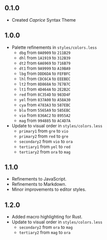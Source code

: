 ## 0.1.0
- Created *Caprice* Syntax Theme

## 1.0.0
- Palette refinements in `styles/colors.less`
  - `dbg` from `0A0909` to `211B29`
  - `dhl` from `1A1919` to `312B39`
  - `dt2` from `6A6969` to `716B79`
  - `dt1` from `9A9999` to `A19BA9`
  - `lbg` from `DDD6DA` to `FEFBFC`
  - `lhl` from `CDC6CA` to `EEEBEC`
  - `lt2` from `8D868A` to `7E7B7C`
  - `lt1` from `4D464A` to `2E2B2C`
  - `red` from `8C354D` to `983D4F`
  - `yel` from `837A00` to `A58A30`
  - `cya` from `4783A3` to `587EBC`
  - `blu` from `5565A9` to `585EBC`
  - `vio` from `836AC2` to `8955A2`
  - `mag` from `994885` to `AC4D7A`
- Update to visual order in `styles/colors.less`
  - `primary1` from `gre` to `vio`
  - `primary2` from `red` to `gre`
  - `secondary2` from `vio` to `ora`
  - `tertiary1` from `yel` to `red`
  - `tertiary2` from `ora` to `mag`

## 1.1.0
- Refinements to JavaScript.
- Refinements to Markdown.
- Minor improvements to editor styles.

## 1.2.0
- Added macro highlighting for Rust.
- Update to visual order in `styles/colors.less`
  - `secondary2` from `ora` to `mag`
  - `tertiary2` from `mag` to `ora`
